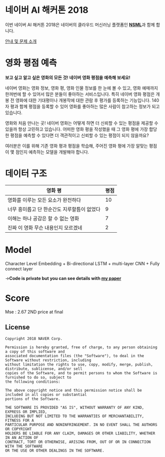 # 네이버 AI 해커톤 2018

이번 네이버 AI 해커톤 2018은 네이버의 클라우드 머신러닝 플랫폼인 <strong>[NSML](https://hack.nsml.navercorp.com/intro)</strong>과 함께 합니다.

[안내 및 문제 소개](https://youtu.be/cSGPHtzPFQw)


# 영화 평점 예측

**보고 싶고 알고 싶은 영화의 모든 것! 네이버 영화 평점을 예측해 보세요!**

네이버 영화는 영화 정보, 영화 평, 영화 인물 정보를 한 눈에 볼 수 있고, 영화 예매까지 한꺼번에 할 수 있어서 많은 분들이 좋아하는 서비스입니다. 특히 네이버 영화 평점은 개봉 전 영화에 대한 기대평이나 개봉작에 대한 관람 후 평가를 등록하는 기능입니다. 140자 평과 함께 평점을 등록할 수 있어 영화를 좋아하는 많은 사람이 참고하는 정보가 되고 있습니다.

영화와 처음 만나는 곳! 네이버 영화는 어떻게 하면 더 신뢰할 수 있는 평점을 제공할 수 있을까 항상 고민하고 있습니다. 어떠한 영화 평을 작성했을 때 그 영화 평에 가장 합당한 평점을 예측할 수 있다면 더 객관적이고 신뢰할 수 있는 평점이 되지 않을까요?

여러분은 이를 위해 기존 영화 평과 평점을 학습해, 주어진 영화 평에 가장 알맞는 평점이 몇 점인지 예측하는 모델을 개발해야 합니다.

# 데이터 구조

| 영화 평 | 평점|
| ----- | ---- |
| 영화를 이루는 모든 요소가 완전하다 | 10 |
| 너무 흥미롭고 단 한순간도 지루할틈이 없었다 | 9 |
| 이해는 하나 공감은 할 수 없는 영화 | 7 |
| 진짜 이 영화 무슨 내용인지 모르겠네 | 2 |


# Model
Character Level Embedding + Bi-directional LSTM + multi-layer CNN + Fully connect layer

-><strong>Code is private but you can see details with [my paper](http://www.dbpia.co.kr/Journal/ArticleDetail/NODE07503227)</strong>


# Score
Mse : 2.67
2ND price at final 






## License
```
Copyright 2018 NAVER Corp.

Permission is hereby granted, free of charge, to any person obtaining a copy of this software and
associated documentation files (the "Software"), to deal in the Software without restriction, including
without limitation the rights to use, copy, modify, merge, publish, distribute, sublicense, and/or sell
copies of the Software, and to permit persons to whom the Software is furnished to do so, subject to
the following conditions:

The above copyright notice and this permission notice shall be included in all copies or substantial
portions of the Software.

THE SOFTWARE IS PROVIDED "AS IS", WITHOUT WARRANTY OF ANY KIND, EXPRESS OR IMPLIED,
INCLUDING BUT NOT LIMITED TO THE WARRANTIES OF MERCHANTABILITY, FITNESS FOR A
PARTICULAR PURPOSE AND NONINFRINGEMENT. IN NO EVENT SHALL THE AUTHORS OR COPYRIGHT
HOLDERS BE LIABLE FOR ANY CLAIM, DAMAGES OR OTHER LIABILITY, WHETHER IN AN ACTION OF
CONTRACT, TORT OR OTHERWISE, ARISING FROM, OUT OF OR IN CONNECTION WITH THE SOFTWARE
OR THE USE OR OTHER DEALINGS IN THE SOFTWARE.
```
